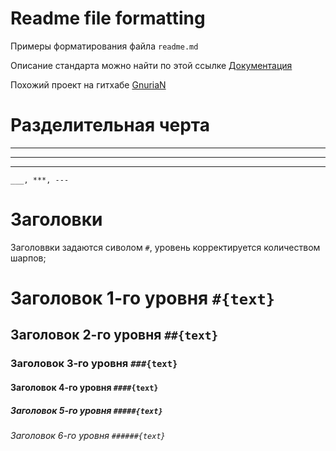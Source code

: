 # Readme file formatting

Примеры форматирования файла `readme.md` <br />

Описание стандарта можно найти по этой ссылке [Документация](https://github.github.com/gfm/ "Документация")

Похожий проект на гитхабе [GnuriaN](https://github.com/GnuriaN/format-README/blob/master/README.md "GnuriaN")

# Разделительная черта
___
***
---
`___, ***, ---`

# Заголовки

Заголоввки задаются сиволом `#`, уровень корректируется количеством шарпов; <br/>

# Заголовок 1-го уровня `#{text}`

## Заголовок 2-го уровня `##{text}`

### Заголовок 3-го уровня `###{text}`

#### Заголовок 4-го уровня `####{text}`

##### Заголовок 5-го уровня `#####{text}`

###### Заголовок 6-го уровня `######{text}`